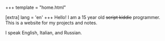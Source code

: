 +++
template = "home.html"

[extra]
lang = 'en'
+++
Hello! I am a 15 year old ~~script kiddie~~ programmer. This is a website for my projects and notes.

I speak English, Italian, and Russian.
